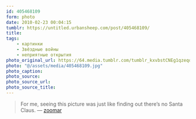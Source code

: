 ```yaml
---
id: 405468109
form: photo
date: 2010-02-23 00:04:15
tumblr: https://untitled.urbansheep.com/post/405468109/
title:
tags:
    - картинки
    - Звёздные войны
    - неприятные открытия
photo_original_url: https://64.media.tumblr.com/tumblr_kxvbstCNEg1qzeqqeo1_640.jpg
photo: "@/assets/media/405468109.jpg"
photo_caption:
photo_source:
photo_source_url:
photo_source_title:
---
```


<p><blockquote><p>For me, seeing this picture was just like finding out there’s no Santa Claus. — <a href="http://zoomar.tumblr.com/post/398683534/for-me-seeing-this-picture-was-just-like-finding" class="tumblr_blog">zoomar</a></p></blockquote></p>
